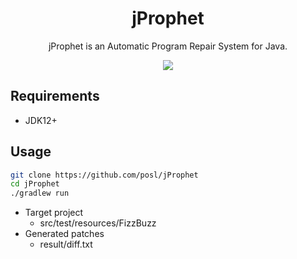 <h1 align="center">jProphet</h1>

<p align="center">jProphet is an Automatic Program Repair System for Java.<br>

<p align=center> <a href="https://travis-ci.org/posl/jProphet" alt="release"><img src="https://travis-ci.org/posl/jProphet.svg?branch=master"></a></p>

## Requirements
- JDK12+

## Usage

```bash
git clone https://github.com/posl/jProphet
cd jProphet
./gradlew run
```
- Target project
  - src/test/resources/FizzBuzz
- Generated patches
  - result/diff.txt
